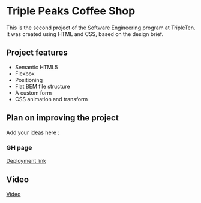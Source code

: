 # Triple Peaks Coffee Shop

This is the second project of the Software Engineering program at TripleTen. It was created using HTML and CSS, based on the design brief.

## Project features

- Semantic HTML5
- Flexbox
- Positioning
- Flat BEM file structure
- A custom form
- CSS animation and transform

## Plan on improving the project

Add your ideas here :

### GH page

[Deployment link](https://bmanzombi.github.io/se_project_aroundtheus)

## Video

[Video](https://drive.google.com/file/d/1vT4SQahi4ONaE_jbYL8ic4Uq1b-HO9V-/view?usp=drive_link)